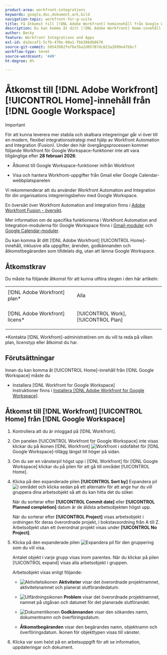 ```yaml
---
product-area: workfront-integrations
keywords: google,doc,dokument,ark,bild
navigation-topic: workfront-for-g-suite
title: Få åtkomst till [!DNL Adobe Workfront] heminnehåll från Google Workspace
description: Du kan komma åt ditt [!DNL Adobe Workfront] Home-innehåll, inklusive alla uppgifter, utgåvor, godkännanden och åtkomstbegäranden som tilldelats dig, utan att lämna Google Workspace.
author: Becky
feature: Workfront Integrations and Apps
exl-id: da2ecaf1-5cfb-470e-90a1-fbb386db8670
source-git-commit: 58543982fef6e7ba2d05787dc023a2099e47bbc7
workflow-type: tm+mt
source-wordcount: '449'
ht-degree: 0%

---
```


# Åtkomst till [!DNL Adobe Workfront] [!UICONTROL Home]-innehåll från [!DNL Google Workspace]

>[!IMPORTANT]
>
>För att kunna leverera mer stabila och skalbara integreringar går vi över till en modern, flexibel integrationsstrategi med hjälp av Workfront Automation and Integration (Fusion). Under den här övergångsprocessen kommer följande Workfront för Google Workspace-funktioner inte att vara tillgängliga efter **28 februari 2026**:
>
>* Åtkomst till Google Workspace-funktioner inifrån Workfront
>
>* Visa och hantera Workfront-uppgifter från Gmail eller Google Calendar-webbplatspanelen
>
>Vi rekommenderar att du använder Workfront Automation and Integration för din organisations integreringsbehov med Google Workspace.
>
>En översikt över Workfront Automation and Integration finns i [Adobe Workfront Fusion - översikt](https://experienceleague.adobe.com/sv/docs/workfront-fusion/using/get-started-with-fusion/understand-workfront-fusion/workfront-fusion-overview).
>
>Mer information om de specifika funktionerna i Workfront Automation and Integration-modulerna för Google Workspace finns i [Gmail-moduler](https://experienceleague.adobe.com/sv/docs/workfront-fusion/using/references/apps-and-their-modules/third-party-app-connectors/gmail-modules) och [Google Calendar-moduler](https://experienceleague.adobe.com/sv/docs/workfront-fusion/using/references/apps-and-their-modules/third-party-app-connectors/google-calendar-modules).

Du kan komma åt ditt [!DNL Adobe Workfront] [!UICONTROL Home]-innehåll, inklusive alla uppgifter, ärenden, godkännanden och åtkomstbegäranden som tilldelats dig, utan att lämna Google Workspace.

## Åtkomstkrav

Du måste ha följande åtkomst för att kunna utföra stegen i den här artikeln:

<table style="table-layout:auto"> 
 <col> 
 <col> 
 <tbody> 
  <tr> 
   <td role="rowheader">[!DNL Adobe Workfront] plan*</td> 
   <td> <p>Alla</p> </td> 
  </tr> 
  <tr> 
   <td role="rowheader">[!DNL Adobe Workfront] licens*</td> 
   <td> <p>[!UICONTROL Work], [!UICONTROL Plan]</p> </td> 
  </tr> 
 </tbody> 
</table>

&#42;Kontakta [!DNL Workfront]-administratören om du vill ta reda på vilken plan, licenstyp eller åtkomst du har.

## Förutsättningar

Innan du kan komma åt [!UICONTROL Home]-innehåll från [!DNL Google Workspace] måste du

* Installera [!DNL Workfront for Google Workspace]\
   Instruktioner finns i [Installera [!DNL Adobe Workfront for Google Workspace]](../../workfront-integrations-and-apps/workfront-for-g-suite/install-workfront-for-gsuite.md).

## Åtkomst till [!DNL Workfront] [!UICONTROL Home] från [!DNL Google Workspace]

1. Kontrollera att du är inloggad på [!DNL Workfront].
1. Om panelen [!UICONTROL Workfront for Google Workspace] inte visas klickar du på ikonen [!DNL Workfront] ![Workfront ](assets/wf-lion-icon.png) i sidofältet för [!DNL Google Workspace]-tillägg längst till höger på sidan.
1. Om du ser en vänsterpil högst upp i [!DNL Workfront] för [!DNL Google Workspace] klickar du på pilen för att gå till området [!UICONTROL Home].

1. Klicka på den expanderade pilen **[!UICONTROL Sort by]** Expandera pil![ i området ](assets/dropdown-arrow.png) och klicka sedan på ett alternativ för att ange hur du vill gruppera dina arbetsobjekt så att du kan hitta det du söker.

   När du sorterar efter **[!UICONTROL Commit date]** eller **[!UICONTROL Planned completion]** datum är de äldsta arbetsobjekten högst upp.

   När du sorterar efter **[!UICONTROL Project]** visas arbetsobjekt i ordningen för deras överordnade projekt, i bokstavsordning från A till Z. Arbetsobjekt utan ett överordnat projekt visas under **[!UICONTROL No Project]**.

1. Klicka på den expanderade pilen ![Expandera pil](assets/dropdown-arrow.png) för den gruppering som du vill visa.

   Antalet objekt i varje grupp visas inom parentes. När du klickar på pilen [!UICONTROL expand] visas alla arbetsobjekt i gruppen.

   Arbetsobjekt visas enligt följande:

   * ![Aktivitetsikonen](assets/task-icon.png) **Aktiviteter** visar det överordnade projektnamnet, aktivitetsnamnet och planerat slutförandedatum.

   * ![Utfärdningsikonen](assets/issue-icon.png) **Problem** visar det överordnade projektnamnet, namnet på utgåvan och datumet för det planerade slutförandet.

   * ![Dokumentikonen](assets/document-icon.png) **Godkännanden** visar den sökandes namn, dokumentnamn och överföringsdatum.
   * **Åtkomstbegäranden** visar den begärandes namn, objektnamn och överföringsdatum. Ikonen för objekttypen visas till vänster.

1. Klicka var som helst på en arbetsuppgift för att se information, uppdateringar och dokument.
